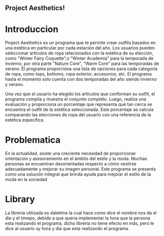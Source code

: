 ## Project Aesthetics!
# Introduccion
Project Aesthetics es un programa que te permite crear outfits basados en una estética en particular por cada estación del año. Los usuarios pueden seleccionar artículos de ropa relacionados con la estética de su elección, como "Winter Fairy Coquette",o "Winter Academia" para la temporada de invierno, por otra parte "Nature Core", "Warm Core" para las temporadas de verano. El programa proporciona una lista de opciones para cada categoría de ropa, como tops, bottoms, ropa exterior, accesorios, etc. El programa hasta el momento solo cuenta con dos temporadas del año siendo invierno y verano.

Una vez que el usuario ha elegido los artículos que conforman su outfit, el programa compila y muestra el conjunto completo. Luego, realiza una evaluación y proporciona un porcentaje que representa qué tan cerca se encuentra el outfit de la estética seleccionada. Este porcentaje se calcula comparando las elecciones de ropa del usuario con una referencia de la estética específica. 

# Problematica
En la actualidad, existe una creciente necesidad de proporcionar orientación y asesoramiento en el ámbito del estilo y la moda. Muchas personas se encuentran desorientadas respecto a cómo vestirse adecuadamente y mejorar su imagen personal. Este programa se presenta como una solución integral que brinda ayuda para mejorar el estilo de la moda en la sociedad

# Library

La libreria utilizada es datetime la cual hace como dice el nombre nos da el die y el timepo, debido a que queria implementar la hora que la persona esta realizando el programa, dicho libreria no tiene efecto en más, pero le dice al usuarío sy hora y día que esta realizando el programa.
